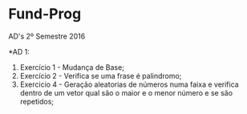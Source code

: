 # Fund-Prog
AD's 2º Semestre 2016

*AD 1:
  1. Exercício 1 - Mudança de Base;
  2. Exercício 2 - Verifica se uma frase é palindromo;
  4. Exercicio 4 - Geração aleatorias de números numa faixa e verifica dentro de um vetor qual são o maior e o menor número e se são repetidos;
